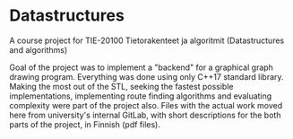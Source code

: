 # Datastructures
A course project for TIE-20100 Tietorakenteet ja algoritmit (Datastructures and algorithms)

Goal of the project was to implement a "backend" for a graphical graph drawing program. Everything was done using only C++17 standard library. Making the most out of the STL, seeking the fastest possible implementations, implementing route finding algorithms and evaluating complexity were part of the project also. Files with the actual work moved here from university's internal GitLab, with short descriptions for the both parts of the project, in Finnish (pdf files).
